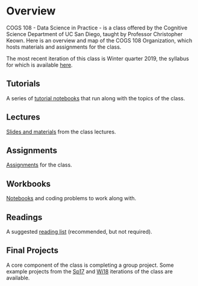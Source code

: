 # Overview

COGS 108 - Data Science in Practice - is a class offered by the Cognitive Science Department of UC San Diego, taught by Professor Christopher Keown. Here is an overview and map of the COGS 108 Organization, which hosts materials and assignments for the class.

The most recent iteration of this class is Winter quarter 2019, the syllabus for which is available [here](https://github.com/COGS108/Overview/blob/master/COGS108-Syllabus.pdf).

## Tutorials

A series of [tutorial notebooks](https://github.com/COGS108/SectionMaterials) that run along with the topics of the class.

## Lectures

[Slides and materials](https://github.com/COGS108/LectureMaterials) from the class lectures.

## Assignments

[Assignments](https://github.com/COGS108/Assignments) for the class.

## Workbooks

[Notebooks](https://github.com/COGS108/Workbooks) and coding problems to work along with.

## Readings

A suggested [reading list](https://github.com/COGS108/Readings) (recommended, but not required).

## Final Projects

A core component of the class is completing a group project. Some example projects from the [Sp17](https://github.com/COGS108/FinalProjects) and [Wi18](https://github.com/COGS108/FinalProjects-Wi18) iterations of the class are available.
